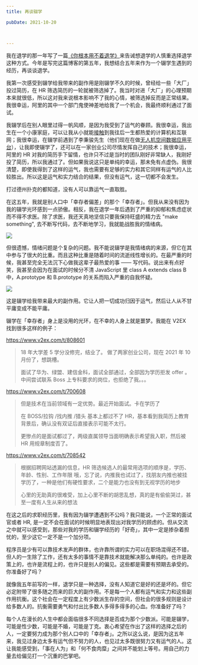 ```yaml
---
title: 再谈辍学

pubDate: 2021-10-20



---
```


我在退学的那一年写了一篇[《你根本用不着退学》](/blog/you-dont-need-to-drop-out/)来告诫想退学的人慎重选择退学这种方式。今年是写完这篇博客的第五年，我想结合五年来作为一个辍学生遇到的经历，再谈谈退学。

我第一次感受到辍学给我带来的副作用是刚辍学不久的时候，曾经给一些「大厂」投过简历，在 HR 筛选简历的一轮就被筛选掉了。我当时对进「大厂」的心理预期本来就很低，所以这对我来说根本影响不了我的心情，被筛选掉反而是正常结果。我很幸运，阿里的其中一个部门鬼使神差地给我了一个机会，我最终顺利通过了面试。

我辍学后在别人眼里过得一帆风顺，是因为我受到了运气的眷顾。我很幸运，我出生在一个小康家庭，可以让我从小就能[接触](/blog/my-coding-road/)到我往后一生都热爱的计算机和互联网；我很幸运，在辍学前遇到了李秉骏先生（他们现在在做[无人机空间数据应用平台](https://meshkit.cn/)），让我即使辍学了，还可以在一家创业公司尽情发挥自己的技术；我很幸运，阿里的 HR 对我的简历手下留情，也许只不过是当时的团队刚好非常缺人，我刚好投了简历，所以我通过了。但如果我说这只是单纯的幸运，那未免有点虚伪。我很清楚，即使我得到了这样的运气，我也需要有足够的实力和其它同样有运气的人比较胜出。所以这是运气和实力结合的结果，但没有运气，这一切都不会发生。

打过德州扑克的都知道，没有人可以靠运气一直取胜。

在这五年，我就是别人口中「幸存者偏差」的那个「幸存者」。但我从来没有因为我的辍学光环感到一点骄傲。相反，我在退学一年后遇到了严重的抑郁和焦虑症状而不得不求医。除了求医，我还天真地坚信只要我保持旺盛的精力去 "make something", 去不断写代码，去不断地学习，我就能战胜我的情绪病。

![](https://gbstatic.djyde.com/uPic/OX8DpQ.png?x-oss-process=style/80)

但很遗憾，情绪问题是个复杂的问题。我不能说辍学是我情绪病的来源，但它在其中参与了很大的比重。而且这种比重是随着时间的流逝线性增长的。在最严重的时候，我甚至完全无法沉下心做我这辈子最热爱的事 —— 写代码。说出来有点好笑，我甚至会因为在面试的时候分不清 JavaScript 里 class A extends class B 中，A.prototype 和 B.prototype 的关系而陷入严重的自我怀疑。

![](https://gbstatic.djyde.com/uPic/W8ydFt.png?x-oss-process=style/80)

这是辍学给我带来最大的副作用。它让人把一切成功归因于运气，然后让人从不甘平庸变成不能平庸。

辍学在「幸存者」身上是没用的光环，在不幸的人身上就是噩梦。我能在 V2EX 找到很多这样的例子：

https://www.v2ex.com/t/808601

> 18 年大学差 5 学分没修完，结业了。 做了两家创业公司，现在 2021 年 10 月份了，想跳槽。
>
> 面试了华为、绿盟、建信金科，面试全部通过，全部因为学历拒发 offer 。 中间尝试联系 Boss 上专科要求的岗位，也拒绝了我。。。

https://www.v2ex.com/t/700608

> 但是技术在当前领域有一定优势。最近开始面试。卡在学历了
>
> 在 BOSS/拉钩 /找内推 /猎头 基本上都过不了 HR，基本看到我简历上教育背景后，确认没有双证后直接表示可能不太行。
>
> 更惨点的是面试都过了，两级直属领导当面明确表示希望我入职，然后被 HR 用规章制度否了。

https://www.v2ex.com/t/708542

> 根据招聘网站透漏的信息，HR 筛选候选人的最常用选项的顺序是，学历、年龄、性别、工作年限 哦，忘了说，内推我也试过了，找朋友内推也被挂学历了，一种是他们有硬性要求，二个是能力也没有到无视学历的地步
>
> 心里的无助真的很难受，加上心里不断的胡思乱想，真的是有偷偷哭过，甚至一度有人生从来的想法

在这之后的求职经历里，我有因为辍学遭遇到不公吗？我只能说，一个正常的面试官或者 HR, 是一定不会在面试的时候明显地表现出对我学历的顾虑的。但从交流之中就可以感受到，那些对我的学历和辍学经历的「好奇」，其中一定是掺杂着担忧的，至少这它一定不是一个加分项。

程序员是少有可以靠技术发声的群体，也许靠所谓的实力可以在职场混得还不错，但人的一生除了工作，还有太多的事情不是靠技术就能解决那么单纯的。也许是政策上的，也许是流程上的，也许只是别人的偏见。这些都是需要有预期去承受的。你准备好了吗？

就像我五年前写的一样，退学只是一种选择，没有人知道它是好的还是坏的。但它必定附带了很多随之而来的巨大的副作用。不是每一个人都有运气和实力和这些副作用抗衡。这个社会在一定程度上有少数派生存的空间，但社会的很多规则是设计给多数人的。抗衡需要勇气和付出比多数人多得多得多的心血。你准备好了吗？

每个人在漫长的人生中都会面临很多不同选择是否成为那个少数派。可能是辍学，可能是性少数，可能是不婚，可能是丁克。衷心希望在作出了这样的选择之后的人，一定要努力成为那个别人口中的「幸存者」。之所以这么说，是因为这五年来，我见过身边太多有运气但不努力的人，也见过太多既很努力又有运气的人。这让我能感受到，「事在人为」和「何不食肉糜」之间并不能划上等号。用自己的力量去给偏见打一个沉重的巴掌吧。

